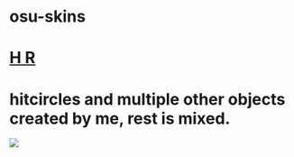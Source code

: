 # osu-skins

# [H R](https://lukaseins.s-ul.eu/tUWG4MVc)
# hitcircles and multiple other objects created by me, rest is mixed.
![](https://lukaseins.s-ul.eu/JaQYLfZS)
